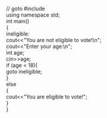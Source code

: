 // goto
#include <iostream>  
using namespace std;  
int main()  
{  
ineligible:    
         cout<<"You are not eligible to vote!\n";    
      cout<<"Enter your age:\n";    
      int age;  
      cin>>age;  
      if (age < 18){    
              goto ineligible;    
      }    
      else    
      {    
              cout<<"You are eligible to vote!";     
      }         
} 
